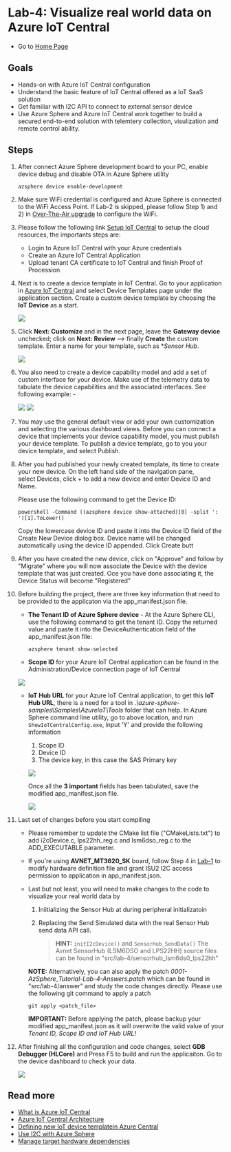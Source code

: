 # Lab-4: Visualize real world data on Azure IoT Central

- Go to [Home Page](README.md)

## Goals

- Hands-on with Azure IoT Central configuration
- Understand the basic feature of IoT Central offered as a IoT SaaS solution
- Get familiar with I2C API to connect to external sensor device
- Use Azure Sphere and Azure IoT Central work together to build a secured end-to-end solution with telemtery collection, visulization and remote control ability.

## Steps

1. After connect Azure Sphere development board to your PC, enable device debug and disable OTA in Azure Sphere utility
   
   `azsphere device enable-development`

2. Make sure WiFi credential is configured and Azure Sphere is connected to the WiFi Access Point. If Lab-2 is skipped, please follow Step 1) and 2) in [Over-The-Air upgrade](lab-2.md) to configure the WiFi.
   
3. Please follow the following link [Setup IoT Central](https://docs.microsoft.com/en-us/azure-sphere/app-development/setup-iot-central) to setup the cloud resources, the importants steps are:
    
    - Login to Azure IoT Central with your Azure credentials
	- Create an Azure IoT Central Application
    - Upload tenant CA certificate to IoT Central and finish Proof of Procession

4. Next is to create a device template in IoT Central.  Go to your application in [Azure IoT Central](https://apps.azureiotcentral.com/) and select Device Templates page under the application section.  Create a custom device template by choosing the **IoT Device** as a start.  

	![](../img/lab-4/iotcentral_custom_template.png)

5. Click **Next: Customize** and in the next page, leave the **Gateway device** unchecked; click on **Next: Review** --> finally **Create** the custom template.  Enter a name for your template, such as **Sensor Hub*.

	![](../img/lab-4/iotcentral_custom_template_2.png)

6. You also need to create a device capability model and add a set of custom interface for your device.  Make use of the telemetry data to tabulate the device capabilities and the associated interfaces.  See following example: -

	![](../img/lab-4/iotcentral_capabilities_1.png)
	![](../img/lab-4/iotcentral_capabilities_2.png)

7.  You may use the general default view or add your own customization and selecting the various dashboard views. Before you can connect a device that implements your device capability model, you must publish your device template.  To publish a device template, go to you your device template, and select Publish.

8. After you had published your newly created template, its time to create your new device. On the left hand side of the navigation pane, select Devices, click + to add a new device and enter Device ID and Name. 

	Please use the following command to get the Device ID:

	`powershell -Command ((azsphere device show-attached)[0] -split ': ')[1].ToLower()`

	Copy the lowercase device ID and paste it into the Device ID field of the Create New Device dialog box. Device name will be changed automatically using the device ID appended. Click Create butt

9. After you have created the new device, click on "Approve" and follow by "Migrate" where you will now associate the Device with the device template that was just created. Oce you have done associating it, the Device Status will become "Registered"

   
10. Before building the project, there are three key information that need to be provided to the applicaton via the app_manifest.json file.
   
	- **The Tenant ID of Azure Sphere device** - At the Azure Sphere CLI, use the following command to get the tenant ID. Copy the returned value and paste it into the DeviceAuthentication field of the app_manifest.json file:

	   `azsphere tenant show-selected`
	   
	- **Scope ID** for your Azure IoT Central application can be found in the Administration/Device connection page of IoT Central

	![](../img/lab-4/iotcentral_admin_devconn.png)
		
	- **IoT Hub URL** for your Azure IoT Central application, to get this **IoT Hub URL**, there is a need for a tool in *.\azure-sphere-samples\Samples\AzureIoT\Tools* folder that can help. In Azure Sphere command line utility, go to above location, and run `ShowIoTCentralConfig.exe`, input 'Y' and provide the following information

		1. Scope ID
		2. Device ID
		3. The device key, in this case the SAS Primary key
		
		![](../img/lab-4/iotcentral_configtool.png)

		Once all the **3 important** fields has been tabulated, save the modified app_manifest.json file.

		![](../img/lab-4/iotcentral_manifest.png)

11. Last set of changes before you start compiling
	
	- Please remember to update the CMake list file ("CMakeLists.txt") to add i2cDevice.c, lps22hh_reg.c and lsm6dso_reg.c to the ADD_EXECUTABLE parameter. 
	- If you're using **AVNET_MT3620_SK** board, follow Step 4 in [Lab-1](Lab-1.md) to modify hardware definition file and grant ISU2 I2C access permission to application in app_manifest.json.  
	- Last but not least, you will need to make changes to the code to visualize your real world data by 
	
		1. Iniitializing the Sensor Hub at during peripheral initializatoin
		2. Replacing the Send Simulated data with the real Sensor Hub send data API call.
				
			> **HINT:** `initI2cDevice()` and  `SensorHub_SendData()` The Avnet SensorHub (LSM6DSO and LPS22HH) source files can be found in "src/lab-4/sensorhub_lsm6ds0_lps22hh"
		
		**NOTE:** Alternatively, you can also apply the patch *0001-AzSphere_Tutorial-Lab-4-Answers.patch* which can be found in "src/lab-4/answer" and study the code changes directly.  Please use the following git command to apply a patch
		
		`git apply <patch_file>`

		**IMPORTANT:** Before applying the patch, please backup your modified app_manifest.json as it will overwrite the valid value of your *Tenant ID, Scope ID and IoT Hub URL!*	

12. After finishing all the configuration and code changes, select **GDB Debugger (HLCore)** and Press F5 to build and run the applicaiton. Go to the device dashboard to check your data.

    ![](../img/lab-4/SensorHub_Dashboard.png)
	

## Read more

- [What is Azure IoT Central](https://docs.microsoft.com/en-us/azure/iot-central/overview-iot-central)
- [Azure IoT Central Architecture](https://docs.microsoft.com/en-us/azure/iot-central/concepts-architecture)
- [Defining new IoT device templatein Azure Central](https://docs.microsoft.com/en-us/azure/iot-central/core/howto-set-up-template)
- [Use I2C with Azure Sphere](https://docs.microsoft.com/en-us/azure-sphere/app-development/i2c)
- [Manage target hardware dependencies](https://docs.microsoft.com/en-us/azure-sphere/app-development/manage-hardware-dependencies)


